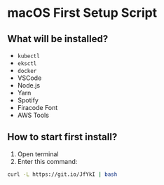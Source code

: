 # macOS First Setup Script
## What will be installed?
 * `kubectl`
  * `eksctl`
 * `docker`
 * VSCode
 * Node.js
 * Yarn
 * Spotify
 * Firacode Font
 * AWS Tools
## How to start first install?
1. Open terminal
2. Enter this command: 
```bash
curl -L https://git.io/JfYkI | bash
```

